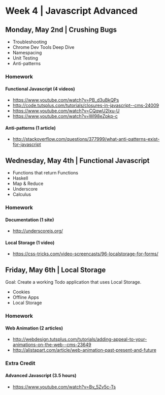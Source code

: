 # Week 4 | Javascript Advanced

## Monday, May 2nd | Crushing Bugs

- Troubleshooting
- Chrome Dev Tools Deep Dive
- Namespacing
- Unit Testing
- Anti-patterns

### Homework

#### Functional Javascript (4 videos)
- https://www.youtube.com/watch?v=PB_d3uBkQPs
- http://code.tutsplus.com/tutorials/closures-in-javascript--cms-24009
- https://www.youtube.com/watch?v=CQqwU2Ixu-U
- https://www.youtube.com/watch?v=Wl98eZpkp-c

#### Anti-patterns (1 article)
- http://stackoverflow.com/questions/377999/what-anti-patterns-exist-for-javascript



## Wednesday, May 4th | Functional Javascript

- Functions that return Functions
- Haskell
- Map & Reduce
- Underscore
- Calculus

### Homework

#### Documentation (1 site)
- http://underscorejs.org/

#### Local Storage (1 video)
- https://css-tricks.com/video-screencasts/96-localstorage-for-forms/



## Friday, May 6th | Local Storage

Goal: Create a working Todo application that uses Local Storage.

- Cookies
- Offline Apps
- Local Storage

### Homework

#### Web Animation (2 articles)
- http://webdesign.tutsplus.com/tutorials/adding-appeal-to-your-animations-on-the-web--cms-23649
- http://alistapart.com/article/web-animation-past-present-and-future


### Extra Credit

#### Advanced Javascript (3.5 hours)
- https://www.youtube.com/watch?v=Bv_5Zv5c-Ts

